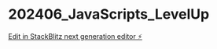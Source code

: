 # 202406_JavaScripts_LevelUp

[Edit in StackBlitz next generation editor ⚡️](https://stackblitz.com/~/github.com/ashihal/202406_JavaScripts_LevelUp)